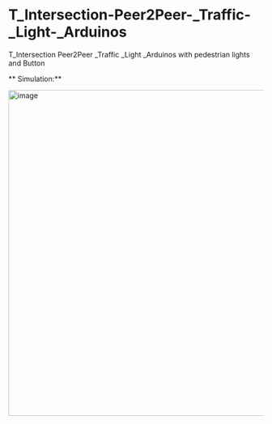 # T_Intersection-Peer2Peer-_Traffic-_Light-_Arduinos
T_Intersection Peer2Peer _Traffic _Light _Arduinos with pedestrian lights and Button


** Simulation:**


<img width="644" alt="image" src="https://github.com/user-attachments/assets/fa2ed143-4233-4da0-a059-f2b3d5fe458b">



